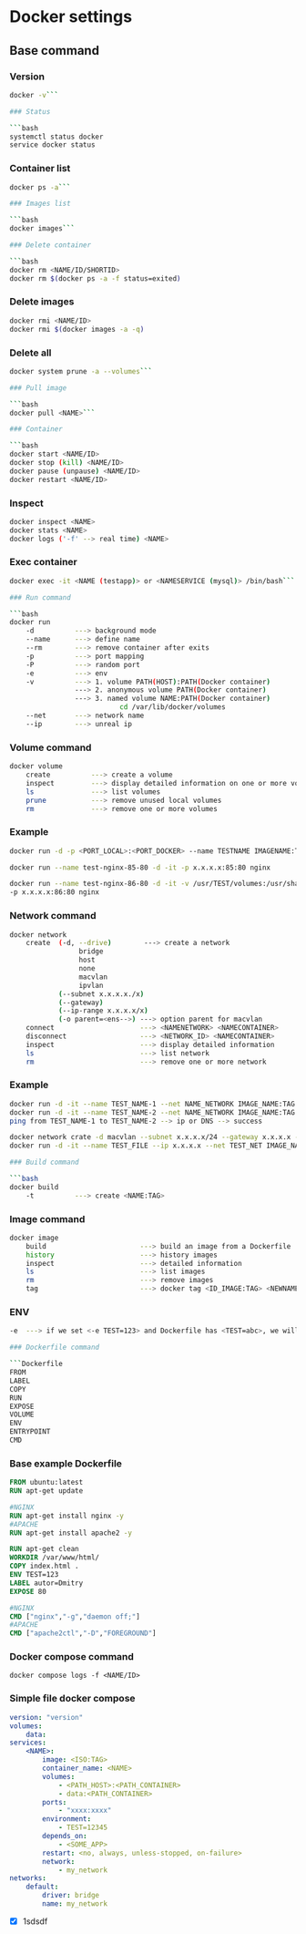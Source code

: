 # Docker settings

## Base command

### Version

```bash
docker -v```

### Status

```bash
systemctl status docker 
service docker status
```

### Container list

```bash
docker ps -a```

### Images list

```bash
docker images```

### Delete container

```bash
docker rm <NAME/ID/SHORTID>
docker rm $(docker ps -a -f status=exited)
```

### Delete images

```bash
docker rmi <NAME/ID>
docker rmi $(docker images -a -q)
```

### Delete all

```bash
docker system prune -a --volumes```

### Pull image

```bash
docker pull <NAME>```

### Container

```bash
docker start <NAME/ID>
docker stop (kill) <NAME/ID>
docker pause (unpause) <NAME/ID>
docker restart <NAME/ID>
```

### Inspect

```bash
docker inspect <NAME>
docker stats <NAME>
docker logs ('-f' --> real time) <NAME>
```

### Exec container

```bash
docker exec -it <NAME (testapp)> or <NAMESERVICE (mysql)> /bin/bash```

### Run command

```bash
docker run 
    -d          ---> background mode
    --name      ---> define name
    --rm        ---> remove container after exits
    -p          ---> port mapping
    -P          ---> random port
    -e          ---> env
    -v          ---> 1. volume PATH(HOST):PATH(Docker container)
                ---> 2. anonymous volume PATH(Docker container)
                ---> 3. named volume NAME:PATH(Docker container)
                           cd /var/lib/docker/volumes
    --net       ---> network name
    --ip        ---> unreal ip
```

### Volume command

```bash
docker volume 
    create          ---> create a volume
    inspect         ---> display detailed information on one or more volume
    ls              ---> list volumes
    prune           ---> remove unused local volumes
    rm              ---> remove one or more volumes
```

### Example

```bash
docker run -d -p <PORT_LOCAL>:<PORT_DOCKER> --name TESTNAME IMAGENAME:TAG

docker run --name test-nginx-85-80 -d -it -p x.x.x.x:85:80 nginx

docker run --name test-nginx-86-80 -d -it -v /usr/TEST/volumes:/usr/share/nginx/html
-p x.x.x.x:86:80 nginx
```

### Network command

```bash
docker network 
    create  (-d, --drive)        ---> create a network
                 bridge
                 host
                 none
                 macvlan
                 ipvlan
            (--subnet x.x.x.x./x)
            (--gateway)
            (--ip-range x.x.x.x/x)
            (-o parent=<ens-->) ---> option parent for macvlan
    connect                     ---> <NAMENETWORK> <NAMECONTAINER>
    disconnect                  ---> <NETWORK_ID> <NAMECONTAINER>            
    inspect                     ---> display detailed information 
    ls                          ---> list network
    rm                          ---> remove one or more network
```

### Example

```bash
docker run -d -it --name TEST_NAME-1 --net NAME_NETWORK IMAGE_NAME:TAG /bin/bash
docker run -d -it --name TEST_NAME-2 --net NAME_NETWORK IMAGE_NAME:TAG /bin/bash
ping from TEST_NAME-1 to TEST_NAME-2 --> ip or DNS --> success

docker network crate -d macvlan --subnet x.x.x.x/24 --gateway x.x.x.x -o parent=ens00 TEST_NET
docker run -d -it --name TEST_FILE --ip x.x.x.x --net TEST_NET IMAGE_NAME:TAG /bin/bash

### Build command

```bash
docker build
    -t          ---> create <NAME:TAG>
```

### Image command

```bash
docker image 
    build                       ---> build an image from a Dockerfile
    history                     ---> history images
    inspect                     ---> detailed information
    ls                          ---> list images
    rm                          ---> remove images
    tag                         ---> docker tag <ID_IMAGE:TAG> <NEWNAME:TAG>
```

### ENV

```bash
-e  ---> if we set <-e TEST=123> and Dockerfile has <TEST=abc>, we will display 123```

### Dockerfile command

```Dockerfile
FROM
LABEL
COPY
RUN
EXPOSE
VOLUME
ENV
ENTRYPOINT
CMD
```

### Base example Dockerfile

```Dockerfile
FROM ubuntu:latest
RUN apt-get update

#NGINX
RUN apt-get install nginx -y
#APACHE
RUN apt-get install apache2 -y

RUN apt-get clean
WORKDIR /var/www/html/
COPY index.html .
ENV TEST=123
LABEL autor=Dmitry
EXPOSE 80

#NGINX
CMD ["nginx","-g","daemon off;"]
#APACHE
CMD ["apache2ctl","-D","FOREGROUND"]
```

### Docker compose command

```docker compose logs -f <NAME/ID>```

### Simple file docker compose

```docker-compose.yml
version: "version"
volumes:
    data:
services:
    <NAME>:
        image: <ISO:TAG>
        container_name: <NAME>
        volumes:
            - <PATH_HOST>:<PATH_CONTAINER>
            - data:<PATH_CONTAINER>
        ports:
            - "xxxx:xxxx"
        environment:
            - TEST=12345
        depends_on:
            - <SOME_APP>
        restart: <no, always, unless-stopped, on-failure>
        network:
            - my_network
networks:
    default:
        driver: bridge
        name: my_network
```

- [x] 1sdsdf
